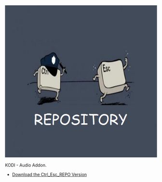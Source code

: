 ![Raute Radio Streams](icon.png)

KODI - Audio Addon.



* [Download the Ctrl_Esc_REPO Version](https://bit.ly/3k6V62s)




